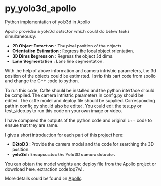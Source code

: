# py_yolo3d_apollo
Python implementation of yolo3d in Apollo

Apollo provides a yolo3d detector which could do below tasks simultaneously:
* **2D Object Detection** : The pixel position of the objects.
* **Orientation Estimation** : Regress the local object orientation.
* **3D Dims Regression** : Regress the object 3d dims.
* **Lane Segmentation** : Lane line segmentation.

With the help of above information and camera intristric parameters, the 3d position of the objects could be estimated. I strip this part code from apollo and change the C++ code to python.

To run this code, Caffe should be installed and the python interface should be compiled. The camera intristric parameters in config.py should be edited. The caffe model and deploy file should be supplied. Corresponding path in config.py should also be edited. You could edit the test.py or test_video.py to run this code on your own image or video.

I have compared the outputs of the python code and original c++ code to ensure that they are same.

I give a short introduction for each part of this project here:
* **D2toD3** : Provide the camera model and the code for searching the 3D position.
* **yolo3d** : Encapsulates the Yolo3D camera detector.

You can obtain the model weights and deploy file from the Apollo project or download [here](https://pan.baidu.com/s/1DtUzwOP-hPstyJ35hNcZOQ), extraction code(pg7w).

More details could be found on [Apollo](https://github.com/ApolloAuto/apollo).

